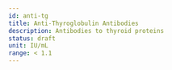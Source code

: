 ```yaml
---
id: anti-tg
title: Anti-Thyroglobulin Antibodies
description: Antibodies to thyroid proteins
status: draft
unit: IU/mL
range: < 1.1
---
```


